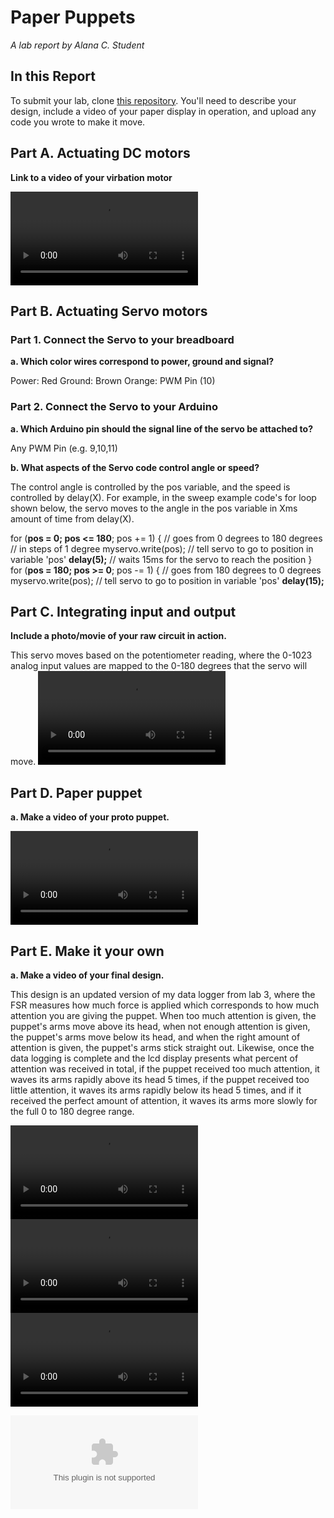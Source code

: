 # Paper Puppets

*A lab report by Alana C. Student*

## In this Report

To submit your lab, clone [this repository](https://github.com/FAR-Lab/IDD-Fa18-Lab4). You'll need to describe your design, include a video of your paper display in operation, and upload any code you wrote to make it move.

## Part A. Actuating DC motors

**Link to a video of your virbation motor**

![vibrating_motor](https://github.com/AlanaCrognale/IDD-Fa19-Lab4/blob/master/vibrating_motor.mov)

## Part B. Actuating Servo motors

### Part 1. Connect the Servo to your breadboard

**a. Which color wires correspond to power, ground and signal?**

Power: Red
Ground: Brown
Orange: PWM Pin (10)

### Part 2. Connect the Servo to your Arduino

**a. Which Arduino pin should the signal line of the servo be attached to?**

Any PWM Pin (e.g. 9,10,11)

**b. What aspects of the Servo code control angle or speed?**

The control angle is controlled by the pos variable, and the speed is controlled by delay(X). For example, in the sweep example code's for loop shown below, the servo moves to the angle in the pos variable in Xms amount of time from delay(X).

  for (**pos = 0; pos <= 180**; pos += 1) { // goes from 0 degrees to 180 degrees
    // in steps of 1 degree
    myservo.write(pos);              // tell servo to go to position in variable 'pos'
    **delay(5);**                       // waits 15ms for the servo to reach the position
  }
  for (**pos = 180; pos >= 0**; pos -= 1) { // goes from 180 degrees to 0 degrees
    myservo.write(pos);              // tell servo to go to position in variable 'pos'
    **delay(15);**
    
## Part C. Integrating input and output

**Include a photo/movie of your raw circuit in action.**

This servo moves based on the potentiometer reading, where the 0-1023 analog input values are mapped to the 0-180 degrees that the servo will move.
![servo](https://github.com/AlanaCrognale/IDD-Fa19-Lab4/blob/master/Servo.mov)

## Part D. Paper puppet

**a. Make a video of your proto puppet.**

![proto_puppet](https://github.com/AlanaCrognale/IDD-Fa19-Lab4/blob/master/proto_puppet.mov)

## Part E. Make it your own

**a. Make a video of your final design.**

This design is an updated version of my data logger from lab 3, where the FSR measures how much force is applied which corresponds to how much attention you are giving the puppet.  When too much attention is given, the puppet's arms move above its head, when not enough attention is given, the puppet's arms move below its head, and when the right amount of attention is given, the puppet's arms stick straight out.  Likewise, once the data logging is complete and the lcd display presents what percent of attention was received in total, if the puppet received too much attention, it waves its arms rapidly above its head 5 times, if the puppet received too little attention, it waves its arms rapidly below its head 5 times, and if it received the perfect amount of attention, it waves its arms more slowly for the full 0 to 180 degree range.

![too_much](https://github.com/AlanaCrognale/IDD-Fa19-Lab4/blob/master/too_much.mov)
![perfect](https://github.com/AlanaCrognale/IDD-Fa19-Lab4/blob/master/perfect.mov)
![not_enough](https://github.com/AlanaCrognale/IDD-Fa19-Lab4/blob/master/not_enough.mov)

![code](https://github.com/AlanaCrognale/IDD-Fa19-Lab4/blob/master/DataLoggerv2.zip)

 
